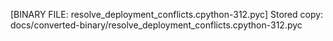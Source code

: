 [BINARY FILE: resolve_deployment_conflicts.cpython-312.pyc]
Stored copy: docs/converted-binary/resolve_deployment_conflicts.cpython-312.pyc
